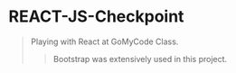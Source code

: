 # REACT-JS-Checkpoint

> Playing with React at GoMyCode Class.
>
> > Bootstrap was extensively used in this project.
